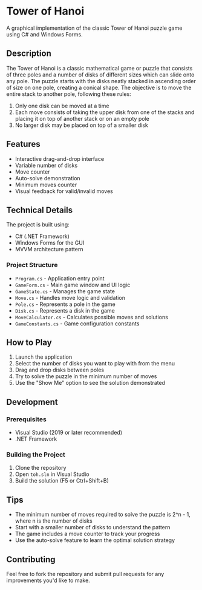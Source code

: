 # Tower of Hanoi

A graphical implementation of the classic Tower of Hanoi puzzle game using C# and Windows Forms.

## Description

The Tower of Hanoi is a classic mathematical game or puzzle that consists of three poles and a number of disks of different sizes which can slide onto any pole. The puzzle starts with the disks neatly stacked in ascending order of size on one pole, creating a conical shape. The objective is to move the entire stack to another pole, following these rules:

1. Only one disk can be moved at a time
2. Each move consists of taking the upper disk from one of the stacks and placing it on top of another stack or on an empty pole
3. No larger disk may be placed on top of a smaller disk

## Features

- Interactive drag-and-drop interface
- Variable number of disks
- Move counter
- Auto-solve demonstration
- Minimum moves counter
- Visual feedback for valid/invalid moves

## Technical Details

The project is built using:
- C# (.NET Framework)
- Windows Forms for the GUI
- MVVM architecture pattern

### Project Structure

- `Program.cs` - Application entry point
- `GameForm.cs` - Main game window and UI logic
- `GameState.cs` - Manages the game state
- `Move.cs` - Handles move logic and validation
- `Pole.cs` - Represents a pole in the game
- `Disk.cs` - Represents a disk in the game
- `MoveCalculator.cs` - Calculates possible moves and solutions
- `GameConstants.cs` - Game configuration constants

## How to Play

1. Launch the application
2. Select the number of disks you want to play with from the menu
3. Drag and drop disks between poles
4. Try to solve the puzzle in the minimum number of moves
5. Use the "Show Me" option to see the solution demonstrated

## Development

### Prerequisites

- Visual Studio (2019 or later recommended)
- .NET Framework

### Building the Project

1. Clone the repository
2. Open `toh.sln` in Visual Studio
3. Build the solution (F5 or Ctrl+Shift+B)

## Tips

- The minimum number of moves required to solve the puzzle is 2^n - 1, where n is the number of disks
- Start with a smaller number of disks to understand the pattern
- The game includes a move counter to track your progress
- Use the auto-solve feature to learn the optimal solution strategy

## Contributing

Feel free to fork the repository and submit pull requests for any improvements you'd like to make.

 
